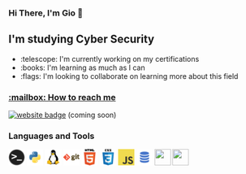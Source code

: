 <h3> Hi There, I'm Gio 👋 </h3>

 <h2> I'm studying Cyber Security </h2>

 <ul>
   <li>:telescope: I'm currently working on my certifications</li>
   <li>:books: I'm learning as much as I can</li>
   <li>:flags: I'm looking to collaborate on learning more about this field</li>
 </ul>
 
 <h3><a href="https://github.com/giorgishengelia">:mailbox: How to reach me</a> </h3>
 <p>
 <a href="https://github.com/giorgishengelia"><img src="https://camo.githubusercontent.com/4293c5776f07707eb41da727b864eaa166ff4175a0c34ba05153ee05fee6aadc/68747470733a2f2f696d672e736869656c64732e696f2f62616467652f2d426c6f672d79656c6c6f77677265656e3f7374796c653d666c61742d737175617265266c6f676f3d57656273697465266c6f676f436f6c6f723d7768697465266c696e6b3d68747470733a2f2f6d61796164657662652e6d652f" alt="website badge" style="max-width: 100%;"></a> (coming soon)
 </p>
<h3> Languages and Tools </h3>
<p>
<a href="https://github.com/giorgishengelia"><img height="32" width="32" src="https://raw.githubusercontent.com/github/explore/d92924b1d925bb134e308bd29c9de6c302ed3beb/topics/terminal/terminal.png" style="max-width: 100%;"></a>
  <a href="https://github.com/giorgishengelia"><img height="32" width="32" src="https://raw.githubusercontent.com/github/explore/80688e429a7d4ef2fca1e82350fe8e3517d3494d/topics/python/python.png" style="max-width: 100%;"></a>
  <a href="https://github.com/giorgishengelia"><img height="32" width="32" src="https://raw.githubusercontent.com/github/explore/80688e429a7d4ef2fca1e82350fe8e3517d3494d/topics/linux/linux.png" style="max-width: 100%;"></a>
  <a href="https://github.com/giorgishengelia"><img height="32" width="32" src="https://raw.githubusercontent.com/github/explore/80688e429a7d4ef2fca1e82350fe8e3517d3494d/topics/git/git.png" style="max-width: 100%;"></a>
  <a href="https://github.com/giorgishengelia"><img height="32" width="32" src="https://raw.githubusercontent.com/github/explore/80688e429a7d4ef2fca1e82350fe8e3517d3494d/topics/html/html.png" style="max-width: 100%;"></a>
  <a href="https://github.com/giorgishengelia"><img height="32" width="32" src="https://raw.githubusercontent.com/github/explore/80688e429a7d4ef2fca1e82350fe8e3517d3494d/topics/css/css.png" style="max-width: 100%;"></a>
  <a href="https://github.com/giorgishengelia"><img height="32" width="32" src="https://raw.githubusercontent.com/github/explore/80688e429a7d4ef2fca1e82350fe8e3517d3494d/topics/javascript/javascript.png" style="max-width: 100%;"></a>
  <a href="https://github.com/giorgishengelia"><img height="32" width="32" src="https://raw.githubusercontent.com/github/explore/80688e429a7d4ef2fca1e82350fe8e3517d3494d/topics/sql/sql.png" style="max-width: 100%;"></a>
 <a href="https://github.com/giorgishengelia"><img height="32" width="32" src="https://avatars.githubusercontent.com/u/6233056?s=200&v=4" style="max-width: 100%;"></a>
 <a href="https://github.com/giorgishengelia"><img height="32" width="32" src="https://camo.githubusercontent.com/9f1816fe8f44878d77803324ce8e3e1c4d2afc4e3f167b237e93848d3597d4fc/68747470733a2f2f75706c6f61642e77696b696d656469612e6f72672f77696b6970656469612f636f6d6d6f6e732f7468756d622f392f39612f56697375616c5f53747564696f5f436f64655f312e33355f69636f6e2e7376672f3130323470782d56697375616c5f53747564696f5f436f64655f312e33355f69636f6e2e7376672e706e67" data-canonical-src="https://upload.wikimedia.org/wikipedia/commons/thumb/9/9a/Visual_Studio_Code_1.35_icon.svg/1024px-Visual_Studio_Code_1.35_icon.svg.png" style="max-width: 100%;"></a>
 
 </p>
